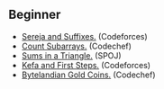 ## Beginner

* [Sereja and Suffixes.](http://codeforces.com/problemset/problem/368/B) (Codeforces) 
* [Count Subarrays.](https://www.codechef.com/problems/SUBINC) (Codechef) 
* [Sums in a Triangle.](http://www.spoj.com/problems/SUMITR/) (SPOJ) 
* [Kefa and First Steps.](http://codeforces.com/problemset/problem/580/A) (Codeforces) 
* [Bytelandian Gold Coins.](https://www.codechef.com/problems/COINS) (Codechef)
